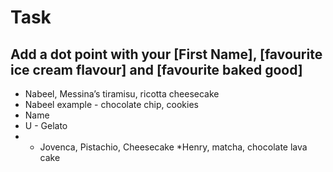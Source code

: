 # Task

## Add a dot point with your [First Name], [favourite ice cream flavour] and [favourite baked good]

* Nabeel, Messina’s tiramisu, ricotta cheesecake
* Nabeel example - chocolate chip, cookies
* Name 
* U - Gelato
* * Jovenca, Pistachio, Cheesecake
*Henry, matcha, chocolate lava cake
